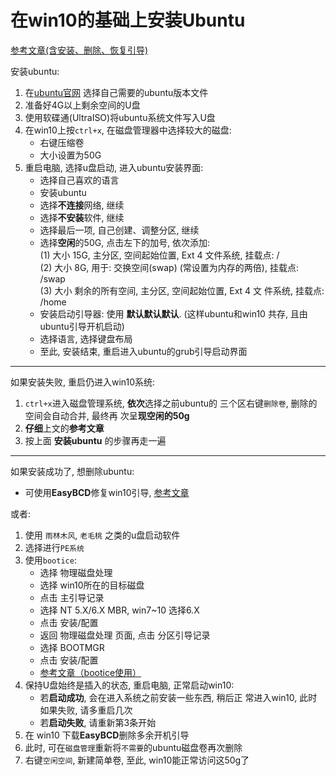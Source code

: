 在win10的基础上安装Ubuntu
=  

[参考文章(含安装、删除、恢复引导)](http://blog.csdn.net/michael_lbs/article/details/63251850)  

安装ubuntu:  
  1. 在[ubuntu官网](https://www.ubuntu.com/download/alternative-downloads)
  选择自己需要的ubuntu版本文件  
  2. 准备好4G以上剩余空间的U盘  
  3. 使用软碟通(UltraISO)将ubuntu系统文件写入U盘
  4. 在win10上按`ctrl+x`, 在磁盘管理器中选择较大的磁盘:
     * 右键压缩卷  
     * 大小设置为50G  
  5. 重启电脑, 选择u盘启动, 进入ubuntu安装界面:  
     * 选择自己喜欢的语言  
     * 安装ubuntu  
     * 选择**不连接**网络, 继续  
     * 选择**不安装**软件, 继续  
     * 选择最后一项, 自己创建、调整分区, 继续  
     * 选择**空闲**的50G, 点击左下的加号, 依次添加:  
       (1) 大小 15G, 主分区, 空间起始位置, Ext 4 文件系统,
           挂载点: /  
       (2) 大小 8G, 用于: 交换空间(swap) (常设置为内存的两倍),
           挂载点: /swap  
       (3) 大小 剩余的所有空间, 主分区, 空间起始位置, Ext 4 文
       件系统, 挂载点: /home  
     * 安装启动引导器: 使用 **默认默认默认**. (这样ubuntu和win10
       共存, 且由ubuntu引导开机启动)  
     * 选择语言, 选择键盘布局  
     * 至此, 安装结束, 重启进入ubuntu的grub引导启动界面  

***  

如果安装失败, 重启仍进入win10系统:  
1. `ctrl+x`进入磁盘管理系统, **依次**选择之前ubuntu的
   三个区右键`删除卷`, 删除的空间会自动合并, 最终再
   次呈**现空闲的50g**  
2. **仔细**上文的**参考文章**  
3. 按上面 **安装ubuntu** 的步骤再走一遍  

***

如果安装成功了, 想删除ubuntu:  
* 可使用**EasyBCD**修复win10引导, [参考文章](http://jingyan.baidu.com/article/642c9d34e371c3644b46f768.html)  

或者:  

1. 使用 `雨林木风`, `老毛桃` 之类的u盘启动软件  
2. 选择进行`PE系统`  
3. 使用`bootice`:  
   * 选择 物理磁盘处理  
   * 选择 win10所在的目标磁盘  
   * 点击 主引导记录  
   * 选择 NT 5.X/6.X MBR, win7~10 选择6.X  
   * 点击 安装/配置  
   * 返回 物理磁盘处理 页面, 点击 分区引导记录  
   * 选择 BOOTMGR  
   * 点击 安装/配置  
   * [参考文章（bootice使用）](http://jingyan.baidu.com/article/4b52d70291e9b4fc5d774b73.html)
4. 保持U盘始终是插入的状态, 重启电脑, 正常启动win10:  
   * 若**启动成功**, 会在进入系统之前安装一些东西, 稍后正
     常进入win10, 此时如果失败, 请多重启几次
   * 若**启动失败**, 请重新第3条开始  
5. 在 win10 下载**EasyBCD**删除多余开机引导  
6. 此时, 可在`磁盘管理`重新将`不需要`的ubuntu磁盘卷再次删除  
7. 右键`空闲空间`, 新建简单卷, 至此, win10能正常访问这50g了  
